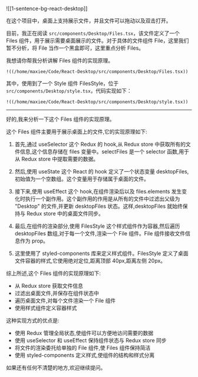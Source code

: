 ![[1-sentence-bg-react-desktop]]

在这个项目中，桌面上支持展示文件，并且文件可以拖动以及双击打开。

目前，我正在阅读 `src/components/Desktop/Files.tsx`，该文件定义了一个 Files 组件，用于展示需要桌面展示的文件。对于具体的文件组件 File，这里我们暂不分析，将 File 当作一个黑盒即可，这里重点分析 Files。

我想请你帮我分析讲解 Files 组件的实现原理。

```tsx
!((/home/maxiee/Code/React-Desktop/src/components/Desktop/Files.tsx))
```

其中，使用到了一个 Style 组件 FilesStyle，位于 `src/components/Desktop/style.tsx`，代码实现如下：

```tsx
!((/home/maxiee/Code/React-Desktop/src/components/Desktop/style.tsx))
```

---

好的,我来分析一下这个 Files 组件的实现原理。

这个 Files 组件主要用于展示桌面上的文件,它的实现原理如下:

1. 首先,通过 useSelector 这个 Redux 的 hook,从 Redux store 中获取所有的文件信息,这个信息存储在 files 变量中。selectFiles 是一个 selector 函数,用于从 Redux store 中提取需要的数据。

2. 然后,使用 useState 这个 React 的 hook 定义了一个状态变量 desktopFiles,初始值为一个空数组。这个变量用于存储属于桌面的文件。

3. 接下来,使用 useEffect 这个 hook,在组件渲染后以及 files.elements 发生变化时执行一个副作用。这个副作用的作用是从所有的文件中过滤出父级为 "Desktop" 的文件,并更新 desktopFiles 状态。这样,desktopFiles 就始终保持与 Redux store 中的桌面文件同步。

4. 最后,在组件的渲染部分,使用 FilesStyle 这个样式组件作为容器,然后遍历 desktopFiles 数组,对于每一个文件,渲染一个 File 组件。File 组件接收文件信息作为 prop。

5. 这里使用了 styled-components 库来定义样式组件。FilesStyle 定义了桌面文件容器的样式,它使用绝对定位,距离顶部 40px,距离左侧 20px。

综上所述,这个 Files 组件的实现原理如下:
- 从 Redux store 获取文件信息
- 过滤出桌面文件,并保存在组件状态中
- 遍历桌面文件,对每个文件渲染一个 File 组件
- 使用样式组件定义容器样式

这种实现方式的优点是:
- 使用 Redux 管理全局状态,使组件可以方便地访问需要的数据
- 使用 useSelector 和 useEffect 保持组件状态与 Redux store 同步
- 将文件的渲染委托给单独的 File 组件,使 Files 组件保持简洁
- 使用 styled-components 定义样式,使组件的结构和样式分离

如果还有任何不清楚的地方,欢迎继续提问。